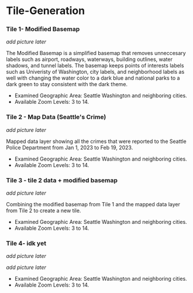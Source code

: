 # Tile-Generation

### Tile 1- Modified Basemap

*add picture later*

The Modified Basemap is a simplified basemap that removes unneccesary labels such as airport, roadways, waterways, building outlines, water shadows, and tunnel labels. The basemap keeps points of interests labels such as Univeristy of Washington, city labels, and neighborhood labels as well with changing the water color to a dark blue and national parks to a dark green to stay consistent with the dark theme. 

- Examined Geographic Area: Seattle Washington and neighboring cities. 
- Available Zoom Levels: 3 to 14.

### Tile 2 - Map Data (Seattle's Crime)

*add picture later*

Mapped data layer showing all the crimes that were reported to the Seattle Police Department from Jan 1, 2023 to Feb 19, 2023. 

- Examined Geographic Area: Seattle Washington and neighboring cities. 
- Available Zoom Levels: 3 to 14.

### Tile 3 - tile 2 data + modified basemap

*add picture later*

Combining the modified basemap from Tile 1 and the mapped data layer from Tile 2 to create a new tile.

- Examined Geographic Area: Seattle Washington and neighboring cities. 
- Available Zoom Levels: 3 to 14.

### Tile 4- idk yet

*add picture later*

*add picture later*

- Examined Geographic Area: Seattle Washington and neighboring cities. 
- Available Zoom Levels: 3 to 14.
